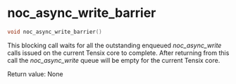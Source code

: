 # noc_async_write_barrier

```cpp
void noc_async_write_barrier()
```

This blocking call waits for all the outstanding enqueued *noc_async_write* calls issued on the current Tensix core to complete. After returning from this call the *noc_async_write* queue will be empty for the current Tensix core.

Return value: None
